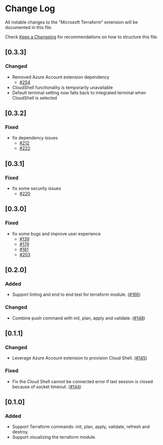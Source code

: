 # Change Log

All notable changes to the "Microsoft Terraform" extension will be documented in this file.		
		
Check [Keep a Changelog](http://keepachangelog.com/) for recommendations on how to structure this file.

## [0.3.3]
### Changed
- Removed Azure Account extension dependency
  - [#254](https://github.com/Azure/vscode-azureterraform/pull/254)
- CloudShell functionality is temporarily unavailable
- Default terminal setting now falls back to integrated terminal when CloudShell is selected

## [0.3.2]
### Fixed
- fix dependency issues
  - [#212](https://github.com/Azure/vscode-azureterraform/issues/212)
  - [#222](https://github.com/Azure/vscode-azureterraform/issues/222)

## [0.3.1]
### Fixed
- fix some security issues
  - [#220](https://github.com/Azure/vscode-azureterraform/pull/220)

## [0.3.0]
### Fixed
- fix some bugs and improve user experience
  - [#139](https://github.com/Azure/vscode-azureterraform/issues/139)
  - [#179](https://github.com/Azure/vscode-azureterraform/issues/179)
  - [#181](https://github.com/Azure/vscode-azureterraform/issues/181)
  - [#203](https://github.com/Azure/vscode-azureterraform/issues/203)

## [0.2.0]
### Added
- Support linting and end to end test for terraform module. ([#166](https://github.com/Azure/vscode-azureterraform/issues/166))

### Changed
- Combine push command with init, plan, apply and validate. ([#148](https://github.com/Azure/vscode-azureterraform/issues/148))

## [0.1.1]
### Changed
- Leverage Azure Account extension to provision Cloud Shell. ([#145](https://github.com/Azure/vscode-azureterraform/issues/145))

### Fixed
- Fix the Cloud Shell cannot be connected error if last session is closed because of socket timeout. ([#144](https://github.com/Azure/vscode-azureterraform/issues/144))

## [0.1.0]
### Added
- Support Terraform commands: init, plan, apply, validate, refresh and destroy.
- Support visualizing the terraform module.
